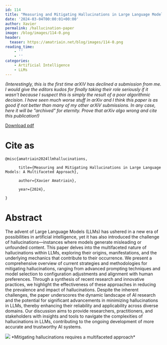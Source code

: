 ```yaml
---
id: 114
title: "Measuring and Mitigating Hallucinations in Large Language Models: A Multifaceted Approach"
date: '2024-03-04T00:00:01+00:00'
author: Xavier
permalink: /hallucination-paper
image: /blog/images/114-0.png
header:
  teaser: https://amatriain.net/blog/images/114-0.png
reading_time:
    - ''
    - ''
categories:
    - Artificial Intelligence
    - LLMs
---
```


*(Interestingly, this is the first time arXiV has declined a submission from me. I would give the editors kudos for finally taking their role seriously if it wasn't because I suspect this is simply the result of a poor algorithmic decision. I have seen much worse stuff in arXiv and I think this paper is as good if not better than many of my other arXiV submissions. In any case, here it will be "archived" for eternity. Prove that arXiv algo wrong and cite this publication!)*

[Download pdf](https://amatriain.net/blog/images/Mitigating_Hallucinations.pdf)

# Cite as

```
@misc{amatriain2024llmhallucinations,

      title={Measuring and Mitigating Hallucinations in Large Language Models: A Multifaceted Approach}, 

      author={Xavier Amatriain},
      
      year={2024},

}
```

# Abstract

The advent of Large Language Models (LLMs) has ushered in a new era of possibilities in artificial intelligence, yet it has also introduced the challenge of hallucinations—instances where models generate misleading or unfounded content. This paper delves into the multifaceted nature of hallucinations within LLMs, exploring their origins, manifestations, and the underlying mechanics that contribute to their occurrence. We present a comprehensive overview of current strategies and methodologies for mitigating hallucinations, ranging from advanced prompting techniques and model selection to configuration adjustments and alignment with human preferences. Through a synthesis of recent research and innovative practices, we highlight the effectiveness of these approaches in reducing the prevalence and impact of hallucinations. Despite the inherent challenges, the paper underscores the dynamic landscape of AI research and the potential for significant advancements in minimizing hallucinations in LLMs, thereby enhancing their reliability and applicability across diverse domains. Our discussion aims to provide researchers, practitioners, and stakeholders with insights and tools to navigate the complexities of hallucinations in LLMs, contributing to the ongoing development of more accurate and trustworthy AI systems.


<img src="/blog/images/114-0.png">
*Mitigating hallucinations requires a multifaceted approach*
